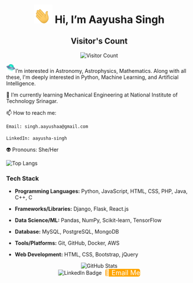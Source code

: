 
<div align="center" style="display: flex; align-items: center; justify-content: center;">
  <h1 style="margin: 0;"> <img src="waving-hand-joypixels.gif" width=50px height=50px > Hi, I’m Aayusha Singh</h1>
</div>

<div align="center">
  <h2>Visitor's Count</h2>
  <img src="https://profile-counter.glitch.me/aayu-sha/count.svg" alt="Visitor Count">
</div>

<img src="flying-saucer.svg" alt="Flying Saucer" width="25" height="25">I’m interested in Astronomy, Astrophysics, Mathematics. Along with all these, I'm deeply interested in Python, Machine Learning, and Artificial Intelligence.

🌱 I’m currently learning Mechanical Engineering at National Institute of Technology Srinagar.

📫 How to reach me: 

    Email: singh.aayushaa@gmail.com

    LinkedIn: aayusha-singh

👽 Pronouns: She/Her

![Top Langs](https://github-readme-stats.vercel.app/api/top-langs/?username=aayu-sha&theme=tokyonight)

### Tech Stack

- **Programming Languages:** Python, JavaScript, HTML, CSS, PHP, Java, C++, C

- **Frameworks/Libraries:** Django, Flask, React.js

- **Data Science/ML:** Pandas, NumPy, Scikit-learn, TensorFlow

- **Database:** MySQL, PostgreSQL, MongoDB

- **Tools/Platforms:** Git, GitHub, Docker, AWS

- **Web Development:** HTML, CSS, Bootstrap, jQuery

<div align="center">
  <img src="https://github-readme-stats.vercel.app/api?username=aayu-sha&show_icons=true&theme=radical" alt="GitHub Stats">
</div>
<div id="badges" style="display: flex; justify-content: center; align-items: center;gap: 10px;>
  <a href="your-linkedin-URL">
    <img src="https://img.shields.io/badge/LinkedIn-blue?style=for-the-badge&logo=linkedin&logoColor=white" alt="LinkedIn Badge"/>
  </a>


  <a href="mailto:singh.aayushaa@gmail.com" style="display: inline-block; padding: 00px 00px; background-color: #FFA500; color: #FFFFFF; font-size: 18px; border-radius: 5px; text-decoration: none;">
    📧 Email Me
  </a>
</div>


